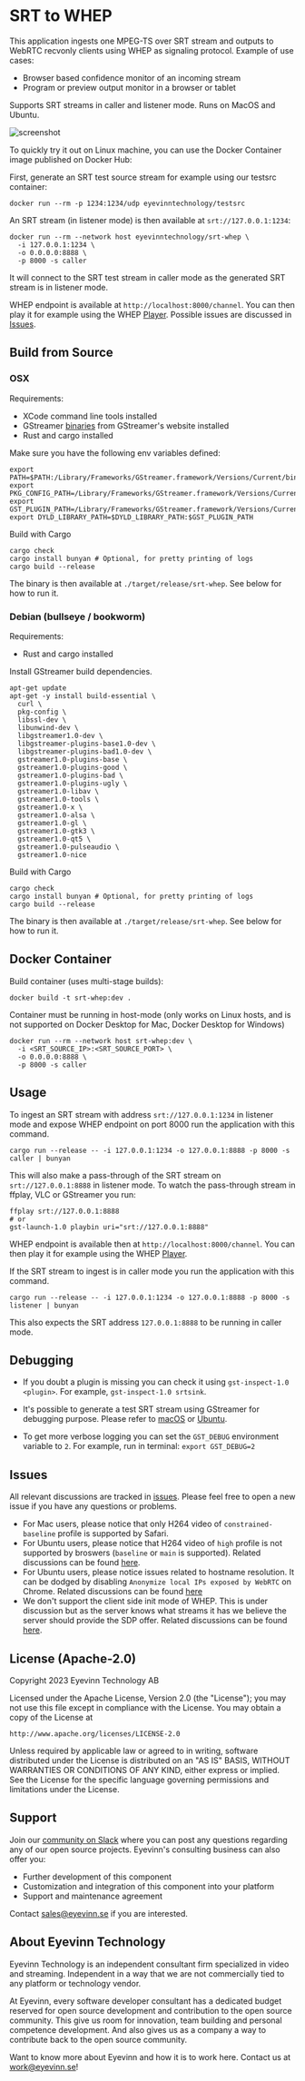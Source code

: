 # SRT to WHEP
This application ingests one MPEG-TS over SRT stream and outputs to WebRTC recvonly clients using WHEP as signaling protocol. Example of use cases:

- Browser based confidence monitor of an incoming stream
- Program or preview output monitor in a browser or tablet

Supports SRT streams in caller and listener mode.
Runs on MacOS and Ubuntu.

![screenshot](docs/screenshot.png)

To quickly try it out on Linux machine, you can use the Docker Container image published on Docker Hub:

First, generate an SRT test source stream for example using our testsrc container:

```
docker run --rm -p 1234:1234/udp eyevinntechnology/testsrc
```

An SRT stream (in listener mode) is then available at `srt://127.0.0.1:1234`:

```
docker run --rm --network host eyevinntechnology/srt-whep \
  -i 127.0.0.1:1234 \
  -o 0.0.0.0:8888 \
  -p 8000 -s caller
```

It will connect to the SRT test stream in caller mode as the generated SRT stream is in listener mode.

WHEP endpoint is available at `http://localhost:8000/channel`. You can then play it for example using the WHEP [Player](https://webrtc.player.eyevinn.technology/?type=whep). Possible issues are discussed in [Issues](#issues).

## Build from Source
### OSX

Requirements:
- XCode command line tools installed
- GStreamer [binaries](https://gstreamer.freedesktop.org/data/pkg/osx/) from GStreamer's website installed
- Rust and cargo installed

Make sure you have the following env variables defined:

```
export PATH=$PATH:/Library/Frameworks/GStreamer.framework/Versions/Current/bin
export PKG_CONFIG_PATH=/Library/Frameworks/GStreamer.framework/Versions/Current/lib/pkgconfig
export GST_PLUGIN_PATH=/Library/Frameworks/GStreamer.framework/Versions/Current/lib:$GST_PLUGIN_PATH
export DYLD_LIBRARY_PATH=$DYLD_LIBRARY_PATH:$GST_PLUGIN_PATH
```

Build with Cargo

```
cargo check
cargo install bunyan # Optional, for pretty printing of logs
cargo build --release
```

The binary is then available at `./target/release/srt-whep`. See below for how to run it.

### Debian (bullseye / bookworm)

Requirements:
- Rust and cargo installed

Install GStreamer build dependencies.

```
apt-get update
apt-get -y install build-essential \
  curl \
  pkg-config \
  libssl-dev \
  libunwind-dev \
  libgstreamer1.0-dev \
  libgstreamer-plugins-base1.0-dev \
  libgstreamer-plugins-bad1.0-dev \
  gstreamer1.0-plugins-base \
  gstreamer1.0-plugins-good \
  gstreamer1.0-plugins-bad \
  gstreamer1.0-plugins-ugly \
  gstreamer1.0-libav \
  gstreamer1.0-tools \
  gstreamer1.0-x \
  gstreamer1.0-alsa \
  gstreamer1.0-gl \
  gstreamer1.0-gtk3 \
  gstreamer1.0-qt5 \
  gstreamer1.0-pulseaudio \
  gstreamer1.0-nice
```

Build with Cargo

```
cargo check
cargo install bunyan # Optional, for pretty printing of logs
cargo build --release
```

The binary is then available at `./target/release/srt-whep`. See below for how to run it.

## Docker Container

Build container (uses multi-stage builds):

```
docker build -t srt-whep:dev .
```

Container must be running in host-mode (only works on Linux hosts, and is not supported on Docker Desktop for Mac, Docker Desktop for Windows)

```
docker run --rm --network host srt-whep:dev \
  -i <SRT_SOURCE_IP>:<SRT_SOURCE_PORT> \
  -o 0.0.0.0:8888 \
  -p 8000 -s caller
```

## Usage

To ingest an SRT stream with address `srt://127.0.0.1:1234` in listener mode and expose WHEP endpoint on port 8000 run the application with this command.

```
cargo run --release -- -i 127.0.0.1:1234 -o 127.0.0.1:8888 -p 8000 -s caller | bunyan
```

This will also make a pass-through of the SRT stream on `srt://127.0.0.1:8888` in listener mode. To watch the pass-through stream in ffplay, VLC or GStreamer you run:

```
ffplay srt://127.0.0.1:8888
# or
gst-launch-1.0 playbin uri="srt://127.0.0.1:8888"
```

WHEP endpoint is available then at `http://localhost:8000/channel`. You can then play it for example using the WHEP [Player](https://webrtc.player.eyevinn.technology/?type=whep).

If the SRT stream to ingest is in caller mode you run the application with this command.

```
cargo run --release -- -i 127.0.0.1:1234 -o 127.0.0.1:8888 -p 8000 -s listener | bunyan
```

This also expects the SRT address `127.0.0.1:8888` to be running in caller mode.

## Debugging

- If you doubt a plugin is missing you can check it using `gst-inspect-1.0 <plugin>`. For example, `gst-inspect-1.0 srtsink`.
- It's possible to generate a test SRT stream using GStreamer for debugging purpose. Please refer to [macOS](docs/SRT_macOS.md) or [Ubuntu](docs/SRT_Ubuntu.md).

- To get more verbose logging you can set the `GST_DEBUG` environment variable to `2`. For example, run in terminal: `export GST_DEBUG=2`

## Issues
All relevant discussions are tracked in [issues](https://github.com/Eyevinn/srt-whep/issues/). Please feel free to open a new issue if you have any questions or problems.

- For Mac users, please notice that only H264 video of `constrained-baseline` profile is supported by Safari.
- For Ubuntu users, please notice that H264 video of `high` profile is not supported by broswers (`baseline` or `main` is supported). Related discussions can be found [here](https://askubuntu.com/questions/1412934/webrtc-h-264-high-profile-doesnt-want-to-play-in-browser).
- For Ubuntu users, please notice issues related to hostname resolution. It can be dodged by disabling `Anonymize local IPs exposed by WebRTC` on Chrome. Related discussions can be found [here](https://support.ipconfigure.com/hc/en-us/articles/360031237552-WebRTC-not-working-in-Google-Chrome-over-local-network-mDNS-)
- We don't support the client side init mode of WHEP. This is under discussion but as the server knows what streams it has we believe the server should provide the SDP offer. Related discussions can be found [here](docs/whep.md).

## License (Apache-2.0)

Copyright 2023 Eyevinn Technology AB

Licensed under the Apache License, Version 2.0 (the "License");
you may not use this file except in compliance with the License.
You may obtain a copy of the License at

    http://www.apache.org/licenses/LICENSE-2.0

Unless required by applicable law or agreed to in writing, software
distributed under the License is distributed on an "AS IS" BASIS,
WITHOUT WARRANTIES OR CONDITIONS OF ANY KIND, either express or implied.
See the License for the specific language governing permissions and
limitations under the License.

## Support

Join our [community on Slack](http://slack.streamingtech.se) where you can post any questions regarding any of our open source projects. Eyevinn's consulting business can also offer you:

- Further development of this component
- Customization and integration of this component into your platform
- Support and maintenance agreement

Contact [sales@eyevinn.se](mailto:sales@eyevinn.se) if you are interested.

## About Eyevinn Technology

Eyevinn Technology is an independent consultant firm specialized in video and streaming. Independent in a way that we are not commercially tied to any platform or technology vendor.

At Eyevinn, every software developer consultant has a dedicated budget reserved for open source development and contribution to the open source community. This give us room for innovation, team building and personal competence development. And also gives us as a company a way to contribute back to the open source community.

Want to know more about Eyevinn and how it is to work here. Contact us at work@eyevinn.se!
